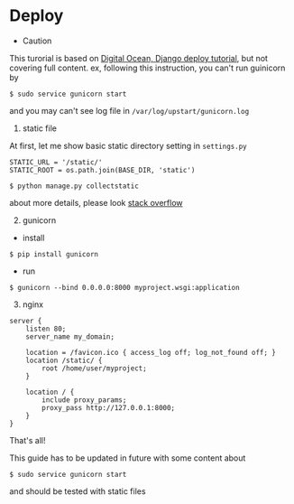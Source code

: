# Deploy

* Caution

This turorial is based on [Digital Ocean, Django deploy tutorial](https://www.digitalocean.com/community/tutorials/how-to-set-up-django-with-postgres-nginx-and-gunicorn-on-ubuntu-14-04), but not covering full content.
ex, following this instruction, you can't run guinicorn by
```
$ sudo service gunicorn start
```
and you may can't see log file in `/var/log/upstart/gunicorn.log`

1. static file

At first, let me show basic static directory setting in `settings.py`
```
STATIC_URL = '/static/'
STATIC_ROOT = os.path.join(BASE_DIR, 'static')
```
```
$ python manage.py collectstatic
```
about more details, please look [stack overflow](http://stackoverflow.com/questions/8687927/django-static-static-url-static-root)

2. gunicorn
* install
```
$ pip install gunicorn
```
* run
```
$ gunicorn --bind 0.0.0.0:8000 myproject.wsgi:application
```

3. nginx
```
server {
    listen 80;
    server_name my_domain;

    location = /favicon.ico { access_log off; log_not_found off; }
    location /static/ {
        root /home/user/myproject;
    }

    location / {
        include proxy_params;
        proxy_pass http://127.0.0.1:8000;
    }
}
```

That's all!

This guide has to be updated in future with some content about
```
$ sudo service gunicorn start
```
and should be tested with static files